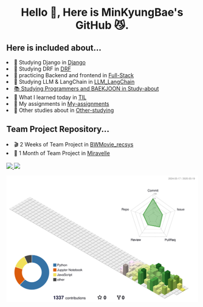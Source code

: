 <h1 align="center"> Hello 👋, Here is MinKyungBae's GitHub 😼.</h1>

<h2> Here is included about...</h2>
<li>📗 Studying Django in <a href="https://github.com/minkyungbae/Django">Django</a></li>
<li>📘 Studying DRF in <a href="https://github.com/minkyungbae/DRF">DRF</a></li>
<li>📘 practicing Backend and frontend in <a href="https://github.com/minkyungbae/Full-Stack">Full-Stack</a></li>
<li>📙 Studying LLM & LangChain in <a href="https://github.com/minkyungbae/LLM_LangChain">LLM_LangChain</li>
<li>📚 Studying Programmers and BAEKJOON in <a href="https://github.com/minkyungbae/Study-about">Study-about</a></li>
<li>📝 What I learned today in <a href="https://github.com/minkyungbae/TIL">TIL</a></li>
<li>🧐 My assignments in <a href="https://github.com/minkyungbae/My-assignments/tree/main">My-assignments</a></li>
<li>🤔 Other studies about in <a href="https://github.com/minkyungbae/Other-studying">Other-studying</a></li>

<h2>Team Project Repository...</h2>
<li>🎬 2 Weeks of Team Project in <a href="https://github.com/Kkimminseo/UNO_BWMovie_recsys.git">BWMovie_recsys</a></li>
<li>💫 1 Month of Team Project in <a href="https://github.com/eungyukm/Miravelle.git">Miravelle</a></li>

<br>
<a href="https://github.com/minkyungbae/github-readme-stats">
    <img src="https://github-readme-stats.vercel.app/api/top-langs/?username=minkyungbae&layout=donut&show_icons=true&theme=material-palenight&hide_border=true&bg_color=00000000&icon_color=58A6FF&text_color=blue&title_color=58A6FF&count_private=true&exclude_repo=Face-Transfer-Application" width=38% />
</a>   
<a href="https://github.com/minkyungbae/github-readme-stats">
  <img src="https://github-readme-stats.vercel.app/api?username=minkyungbae&show_icons=true&theme=material-palenight&hide_border=true&bg_color=00000000&icon_color=58A6FF&text_color=black&title_color=58A6FF&count_private=true" width=52% />
</a>

![](./profile-3d-contrib/profile-south-season-animate.svg)
